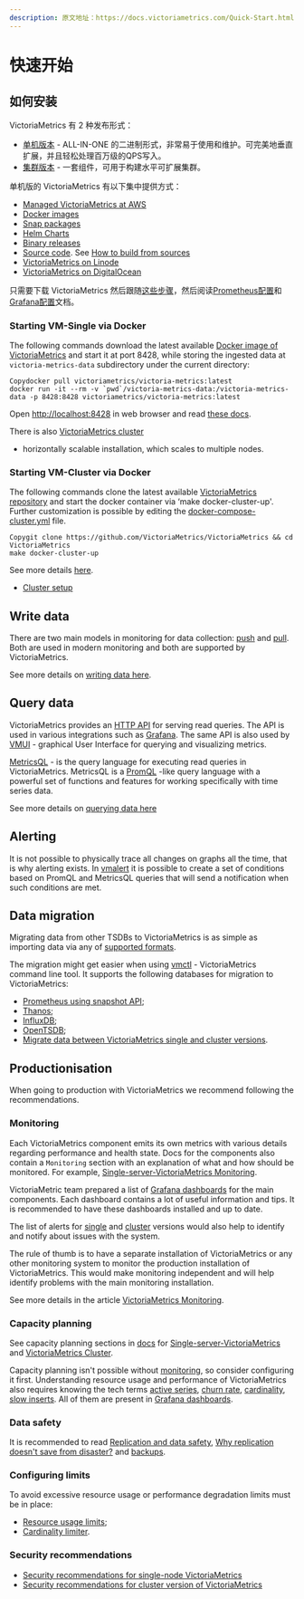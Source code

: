 ```yaml
---
description: 原文地址：https://docs.victoriametrics.com/Quick-Start.html
---
```


# 快速开始

## 如何安装 <a href="#how-to-install" id="how-to-install"></a>

VictoriaMetrics 有 2 种发布形式：

* [单机版本](dan-ji-ban-ben.md) - ALL-IN-ONE 的二进制形式，非常易于使用和维护。可完美地垂直扩展，并且轻松处理百万级的QPS写入。
* [集群版本](ji-qun-ban-ben.md) - 一套组件，可用于构建水平可扩展集群。

单机版的 VictoriaMetrics 有以下集中提供方式：

* [Managed VictoriaMetrics at AWS](https://aws.amazon.com/marketplace/pp/prodview-4tbfq5icmbmyc)
* [Docker images](https://hub.docker.com/r/victoriametrics/victoria-metrics/)
* [Snap packages](https://snapcraft.io/victoriametrics)
* [Helm Charts](https://github.com/VictoriaMetrics/helm-charts#list-of-charts)
* [Binary releases](https://github.com/VictoriaMetrics/VictoriaMetrics/releases)
* [Source code](https://github.com/VictoriaMetrics/VictoriaMetrics). See [How to build from sources](https://docs.victoriametrics.com/Single-server-VictoriaMetrics.html#how-to-build-from-sources)
* [VictoriaMetrics on Linode](https://www.linode.com/marketplace/apps/victoriametrics/victoriametrics/)
* [VictoriaMetrics on DigitalOcean](https://marketplace.digitalocean.com/apps/victoriametrics-single)

只需要下载 VictoriaMetrics 然后跟随[这些步骤](dan-ji-ban-ben.md#ru-he-yun-hang-victoriametrics)，然后阅读[Prometheus配置](dan-ji-ban-ben.md#prometheus-setup)和[Grafana配置](dan-ji-ban-ben.md#grafana-setup)文档。

### Starting VM-Single via Docker <a href="#starting-vm-single-via-docker" id="starting-vm-single-via-docker"></a>

The following commands download the latest available [Docker image of VictoriaMetrics](https://hub.docker.com/r/victoriametrics/victoria-metrics) and start it at port 8428, while storing the ingested data at `victoria-metrics-data` subdirectory under the current directory:

```
Copydocker pull victoriametrics/victoria-metrics:latest
docker run -it --rm -v `pwd`/victoria-metrics-data:/victoria-metrics-data -p 8428:8428 victoriametrics/victoria-metrics:latest
```

Open [http://localhost:8428](http://localhost:8428/) in web browser and read [these docs](https://docs.victoriametrics.com/#operation).

There is also [VictoriaMetrics cluster](https://docs.victoriametrics.com/Cluster-VictoriaMetrics.html)

* horizontally scalable installation, which scales to multiple nodes.

### Starting VM-Cluster via Docker <a href="#starting-vm-cluster-via-docker" id="starting-vm-cluster-via-docker"></a>

The following commands clone the latest available [VictoriaMetrics repository](https://github.com/VictoriaMetrics/VictoriaMetrics) and start the docker container via ‘make docker-cluster-up'. Further customization is possible by editing the [docker-compose-cluster.yml](https://github.com/VictoriaMetrics/VictoriaMetrics/blob/master/deployment/docker/docker-compose-cluster.yml) file.

```
Copygit clone https://github.com/VictoriaMetrics/VictoriaMetrics && cd VictoriaMetrics
make docker-cluster-up
```

See more details [here](https://github.com/VictoriaMetrics/VictoriaMetrics/tree/master/deployment/docker#readme).

* [Cluster setup](https://docs.victoriametrics.com/Cluster-VictoriaMetrics.html#cluster-setup)

## Write data <a href="#write-data" id="write-data"></a>

There are two main models in monitoring for data collection: [push](https://docs.victoriametrics.com/keyConcepts.html#push-model) and [pull](https://docs.victoriametrics.com/keyConcepts.html#pull-model). Both are used in modern monitoring and both are supported by VictoriaMetrics.

See more details on [writing data here](https://docs.victoriametrics.com/keyConcepts.html#write-data).

## Query data <a href="#query-data" id="query-data"></a>

VictoriaMetrics provides an [HTTP API](https://docs.victoriametrics.com/Single-server-VictoriaMetrics.html#prometheus-querying-api-usage) for serving read queries. The API is used in various integrations such as [Grafana](https://docs.victoriametrics.com/Single-server-VictoriaMetrics.html#grafana-setup). The same API is also used by [VMUI](https://docs.victoriametrics.com/Single-server-VictoriaMetrics.html#vmui) - graphical User Interface for querying and visualizing metrics.

[MetricsQL](https://docs.victoriametrics.com/MetricsQL.html) - is the query language for executing read queries in VictoriaMetrics. MetricsQL is a [PromQL](https://prometheus.io/docs/prometheus/latest/querying/basics) -like query language with a powerful set of functions and features for working specifically with time series data.

See more details on [querying data here](https://docs.victoriametrics.com/keyConcepts.html#query-data)

## Alerting <a href="#alerting" id="alerting"></a>

It is not possible to physically trace all changes on graphs all the time, that is why alerting exists. In [vmalert](https://docs.victoriametrics.com/vmalert.html) it is possible to create a set of conditions based on PromQL and MetricsQL queries that will send a notification when such conditions are met.

## Data migration <a href="#data-migration" id="data-migration"></a>

Migrating data from other TSDBs to VictoriaMetrics is as simple as importing data via any of [supported formats](https://docs.victoriametrics.com/keyConcepts.html#push-model).

The migration might get easier when using [vmctl](https://docs.victoriametrics.com/vmctl.html) - VictoriaMetrics command line tool. It supports the following databases for migration to VictoriaMetrics:

* [Prometheus using snapshot API](https://docs.victoriametrics.com/vmctl.html#migrating-data-from-prometheus);
* [Thanos](https://docs.victoriametrics.com/vmctl.html#migrating-data-from-thanos);
* [InfluxDB](https://docs.victoriametrics.com/vmctl.html#migrating-data-from-influxdb-1x);
* [OpenTSDB](https://docs.victoriametrics.com/vmctl.html#migrating-data-from-opentsdb);
* [Migrate data between VictoriaMetrics single and cluster versions](https://docs.victoriametrics.com/vmctl.html#migrating-data-from-victoriametrics).

## Productionisation <a href="#productionisation" id="productionisation"></a>

When going to production with VictoriaMetrics we recommend following the recommendations.

### Monitoring <a href="#monitoring" id="monitoring"></a>

Each VictoriaMetrics component emits its own metrics with various details regarding performance and health state. Docs for the components also contain a `Monitoring` section with an explanation of what and how should be monitored. For example, [Single-server-VictoriaMetrics Monitoring](https://docs.victoriametrics.com/Cluster-VictoriaMetrics.html#monitoring).

VictoriaMetric team prepared a list of [Grafana dashboards](https://grafana.com/orgs/victoriametrics/dashboards) for the main components. Each dashboard contains a lot of useful information and tips. It is recommended to have these dashboards installed and up to date.

The list of alerts for [single](https://github.com/VictoriaMetrics/VictoriaMetrics/blob/master/deployment/docker/alerts.yml) and [cluster](https://github.com/VictoriaMetrics/VictoriaMetrics/blob/cluster/deployment/docker/alerts.yml) versions would also help to identify and notify about issues with the system.

The rule of thumb is to have a separate installation of VictoriaMetrics or any other monitoring system to monitor the production installation of VictoriaMetrics. This would make monitoring independent and will help identify problems with the main monitoring installation.

See more details in the article [VictoriaMetrics Monitoring](https://victoriametrics.com/blog/victoriametrics-monitoring/).

### Capacity planning <a href="#capacity-planning" id="capacity-planning"></a>

See capacity planning sections in [docs](https://docs.victoriametrics.com/) for [Single-server-VictoriaMetrics](https://docs.victoriametrics.com/Single-server-VictoriaMetrics.html#capacity-planning) and [VictoriaMetrics Cluster](https://docs.victoriametrics.com/Cluster-VictoriaMetrics.html#capacity-planning).

Capacity planning isn't possible without [monitoring](https://docs.victoriametrics.com/Quick-Start.html#monitoring), so consider configuring it first. Understanding resource usage and performance of VictoriaMetrics also requires knowing the tech terms [active series](https://docs.victoriametrics.com/FAQ.html#what-is-an-active-time-series), [churn rate](https://docs.victoriametrics.com/FAQ.html#what-is-high-churn-rate), [cardinality](https://docs.victoriametrics.com/FAQ.html#what-is-high-cardinality), [slow inserts](https://docs.victoriametrics.com/FAQ.html#what-is-a-slow-insert). All of them are present in [Grafana dashboards](https://grafana.com/orgs/victoriametrics/dashboards).

### Data safety <a href="#data-safety" id="data-safety"></a>

It is recommended to read [Replication and data safety](https://docs.victoriametrics.com/Cluster-VictoriaMetrics.html#replication-and-data-safety), [Why replication doesn't save from disaster?](https://valyala.medium.com/speeding-up-backups-for-big-time-series-databases-533c1a927883) and [backups](https://docs.victoriametrics.com/Single-server-VictoriaMetrics.html#backups).

### Configuring limits <a href="#configuring-limits" id="configuring-limits"></a>

To avoid excessive resource usage or performance degradation limits must be in place:

* [Resource usage limits](https://docs.victoriametrics.com/FAQ.html#how-to-set-a-memory-limit-for-victoriametrics-components);
* [Cardinality limiter](https://docs.victoriametrics.com/Single-server-VictoriaMetrics.html#cardinality-limiter).

### Security recommendations <a href="#security-recommendations" id="security-recommendations"></a>

* [Security recommendations for single-node VictoriaMetrics](https://docs.victoriametrics.com/#security)
* [Security recommendations for cluster version of VictoriaMetrics](https://docs.victoriametrics.com/Cluster-VictoriaMetrics.html#security)
